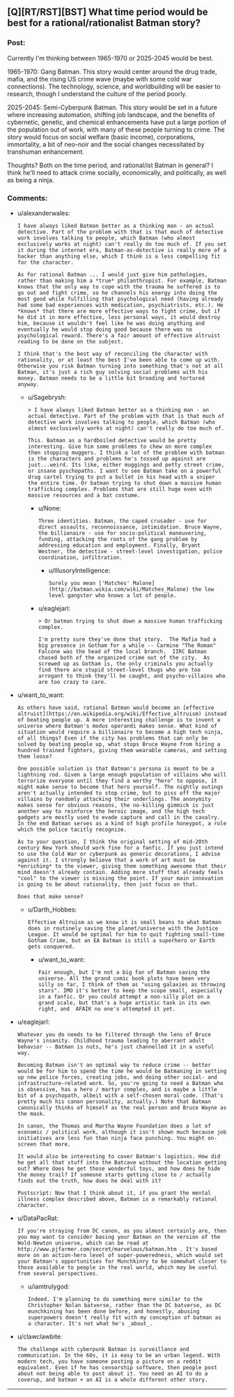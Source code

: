 ## [Q][RT/RST][BST] What time period would be best for a rational/rationalist Batman story?

### Post:

Currently I'm thinking between 1965-1970 or 2025-2045 would be best.

1965-1970: Gang Batman. This story would center around the drug trade, mafia, and the rising US crime wave (maybe with some cold war connections). The technology, science, and worldbuilding will be easier to research, though I understand the culture of the period poorly.

2025-2045: Semi-Cyberpunk Batman. This story would be set in a future where increasing automation, shifting job landscape, and the benefits of cybernetic, genetic, and chemical enhancements have put a large portion of the population out of work, with many of these people turning to crime. The story would focus on social welfare (basic income), corporations, immortality, a bit of neo-noir and the social changes necessitated by transhuman enhancement. 

Thoughts? Both on the time period, and rational/ist Batman in general? I think he'll need to attack crime socially, economically, and politically, as well as being a ninja. 

### Comments:

- u/alexanderwales:
  ```
  I have always liked Batman better as a thinking man - an actual detective. Part of the problem with that is that much of detective work involves talking to people, which Batman (who almost exclusively works at night) can't really do too much of. If you set it during the internet era, Batman-as-detective is really more of a hacker than anything else, which I think is a less compelling fit for the character.

  As for rational Batman ... I would just give him pathologies, rather than making him a *true* philanthropist. For example, Batman knows that the only way to cope with the trauma he suffered is to go out and fight crime, so he channels his energy into doing the most good while fulfilling that psychological need (having already had some bad experiences with medication, psychiatrists, etc.). He *knows* that there are more effective ways to fight crime, but if he did it in more effective, less personal ways, it would destroy him, because it wouldn't feel like he was doing anything and eventually he would stop doing good because there was no psychological reward. There's a fair amount of effective altruist reading to be done on the subject.

  I think that's the best way of reconciling the character with rationality, or at least the best I've been able to come up with. Otherwise you risk Batman turning into something that's not at all Batman, it's just a rich guy solving social problems with his money. Batman needs to be a little bit brooding and tortured anyway.
  ```

  - u/Sagebrysh:
    ```
    > I have always liked Batman better as a thinking man - an actual detective. Part of the problem with that is that much of detective work involves talking to people, which Batman (who almost exclusively works at night) can't really do too much of.

    This. Batman as a hardboiled detective would be pretty interesting. Give him some problems to chew on more complex then stopping muggers. I think a lot of the problem with batman is the characters and problems he's tossed up against are just...weird. Its like, either muggings and petty street crime, or insane pyschopaths. I want to see Batman take on a powerful drug cartel trying to put a bullet in his head with a sniper the entire time. Or batman trying to shut down a massive human trafficking complex. Problems that are still huge even with massive resources and a bat costume.
    ```

    - u/None:
      ```
      Three identities. Batman, the caped crusader - use for direct assaults, reconnoissance, intimidation. Bruce Wayne, the billionaire - use for socio-political maneuvering, funding, attacking the roots of the gang problem by addressing education and employment. Finally, Bryant Westner, the detective - street-level investigation, police coordination, infiltration.
      ```

      - u/IllusoryIntelligence:
        ```
        Surely you mean ['Matches' Malone](http://batman.wikia.com/wiki/Matches_Malone) the low level gangster who knows a lot of people.
        ```

    - u/eaglejarl:
      ```
      > Or batman trying to shut down a massive human trafficking complex.

      I'm pretty sure they've done that story.  The Mafia had a big presence in Gotham for a while -- Carmine "The Roman" Falcone was the head of the local branch.  IIRC Batman chased both of the organized crime out of the city.  As screwed up as Gotham is, the only criminals you actually find there are stupid street-level thugs who are too arrogant to think they'll be caught, and psycho-villains who are too crazy to care.
      ```

- u/want_to_want:
  ```
  As others have said, rational Batman would become an [effective altruist](https://en.wikipedia.org/wiki/Effective_altruism) instead of beating people up. A more interesting challenge is to invent a universe where Batman's modus operandi makes sense. What kind of situation would require a billionaire to become a high tech ninja, of all things? Even if the city has problems that can only be solved by beating people up, what stops Bruce Wayne from hiring a hundred trained fighters, giving them wearable cameras, and setting them loose?

  One possible solution is that Batman's persona is meant to be a lightning rod. Given a large enough population of villains who will terrorize everyone until they find a worthy "hero" to oppose, it might make sense to become that hero yourself. The nightly outings aren't actually intended to stop crime, but to piss off the major villains by randomly attacking their underlings. The anonymity makes sense for obvious reasons, the no-killing gimmick is just another way to reinforce the heroic image, and the high tech gadgets are mostly used to evade capture and call in the cavalry. In the end Batman serves as a kind of high profile honeypot, a role which the police tacitly recognize.

  As to your question, I think the original setting of mid-20th century New York should work fine for a fanfic. If you just intend to use the Cold War or cyberpunk as generic decorations, I advise against it. I strongly believe that a work of art must be *enriching* to the viewer, giving them something awesome that their mind doesn't already contain. Adding more stuff that already feels "cool" to the viewer is missing the point. If your main innovation is going to be about rationality, then just focus on that.

  Does that make sense?
  ```

  - u/Darth_Hobbes:
    ```
    Effective Altruism as we know it is small beans to what Batman does in routinely saving the planet/universe with the Justice League. It would be optimal for him to quit fighting small-time Gotham Crime, but an EA Batman is still a superhero or Earth gets conquered.
    ```

    - u/want_to_want:
      ```
      Fair enough, but I'm not a big fan of Batman saving the universe. All the grand comic book plots have been very silly so far, I think of them as "using galaxies as throwing stars". IMO it's better to keep the scope small, especially in a fanfic. Or you could attempt a non-silly plot on a grand scale, but that's a huge artistic task in its own right, and  AFAIK no one's attempted it yet.
      ```

- u/eaglejarl:
  ```
  Whatever you do needs to be filtered through the lens of Bruce Wayne's insanity. Childhood trauma leading to aberrant adult behavior -- Batman is nuts, he's just channelled it in a useful way. 

  Becoming Batman isn't an optimal way to reduce crime -- better would be for him to spend the time he would be Batmaning in setting up new police forces, creating jobs, and doing other social- and infrastructure-related work. So, you're going to need a Batman who is obsessive, has a hero / martyr complex, and is maybe a little bit of a psychopath, albeit with a self-chosen moral code. (That's pretty much his canon personality, actually.) Note that Batman canonically thinks of himself as the real person and Bruce Wayne as the mask. 

  In canon, the Thomas and Martha Wayne Foundation does a lot of economic / political work, although it isn't shown much because job initiatives are less fun than ninja face punching. You might on-screen that more. 

  It would also be interesting to cover Batman's logistics. How did he get all that stuff into the Batcave without the location getting out? Where does he get those wonderful toys, and how does he hide the money trail? If someone starts getting close to / actually finds out the truth, how does he deal with it?

  Postscript: Now that I think about it, if you grant the mental illness complex described above, Batman is a remarkably rational character.
  ```

- u/DataPacRat:
  ```
  If you're straying from DC canon, as you almost certainly are, then you may want to consider basing your Batman on the version of the Wold-Newton universe, which can be read at http://www.pjfarmer.com/secret/marvelous/batman.htm . It's based more on an action-hero level of super-poweredness, which would set your Batman's opportunities for Munchkinry to be somewhat closer to those available to people in the real world, which may be useful from several perspectives.
  ```

  - u/iamtrulygod:
    ```
    Indeed. I'm planning to do something more similar to the Christopher Nolan batverse, rather than the DC batverse, as DC munchkining has been done before, and honestly, abusing superpowers doesn't really fit with my conception of batman as a character. It's not what he's _about_.
    ```

- u/clawclawbite:
  ```
  The challenge with cyberpunk Batman is surveillance and communication. In the 60s, it is easy to be an urban legend. With modern tech, you have someone posting a picture on a reddit equivalent. Even if he has censorship software, then people post about not being able to post about it. You need an AI to do a coverup, and batman + an AI is a whole different other story.
  ```

---

